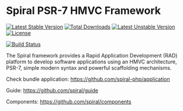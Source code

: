 Spiral PSR-7 HMVC Framework
=======================
[![Latest Stable Version](https://poser.pugx.org/spiral/framework/v/stable)](https://packagist.org/packages/spiral/framework) [![Total Downloads](https://poser.pugx.org/spiral/framework/downloads)](https://packagist.org/packages/spiral/framework) [![Latest Unstable Version](https://poser.pugx.org/spiral/framework/v/unstable)](https://packagist.org/packages/spiral/framework) [![License](https://poser.pugx.org/spiral/framework/license)](https://packagist.org/packages/spiral/framework)

[![Build Status](https://travis-ci.org/spiral/spiral.svg?branch=master)](https://travis-ci.org/spiral/spiral)

The Spiral framework provides a Rapid Application Development (RAD) platform to develop software applications using an HMVC architecture, PSR-7, simple modern syntax and powerful scaffolding mechanisms.

Check bundle application: https://github.com/spiral-php/application

Guide: https://github.com/spiral/guide

Components: https://github.com/spiral/components
